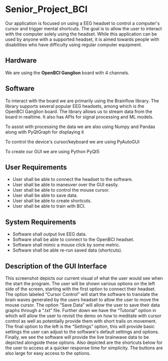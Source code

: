 # Senior_Project_BCI
Our application is focused on using a EEG headset to control a computer's cursor and trigger mental shortcuts. The goal is to allow the user to interact with the computer solely using the headset. While this application can be used by anyone with a supported headset, it is aimed towards people with disabilities who have difficulty using regular computer equipment.

## Hardware
We are using the **OpenBCI Ganglion** board with 4 channels.

## Software
To interact with the board we are primarily using the Brainflow library. The library supports several popular EEG headsets, among which is the OpenBCI Ganglion board.
The library allows us to stream data from the board in realtime. It also has APIs for signal processing and ML models.

To assist with processing the data we are also using Numpy and Pandas along with PyQtGraph for displaying it

To control the device's cursor/keyboard we are using PyAutoGUI

To create our GUI we are using Python PyQt5

## User Requirements
- User shall be able to connect the headset to the software.
- User shall be able to maneuver over the GUI easily. 
- User shall be able to control the mouse cursor.
- User shall be able to save data.
- User shall be able to create shortcuts.
- User shall be able to train with BCI.

## System Requirements
- Software shall output live EEG data.
- Software shall be able to connect to the OpenBCI headset.
- Software shall mimic a mouse click by some metric.
- Software shall be able re-run saved data (shortcuts).

## Description of the GUI Interface
This screenshot depicts our current visual of what the user would see when the start the program. The user will be shown various options on the left side of the screen, starting with the first option to connect their headset. The option labeled “Cursor Control” will start the software to translate the brain waves generated by the users headset to allow the user to move the mouse cursor. The option “Save Data” will allow the user to save their data graphs through a “.txt” file. Further down we have the “Tutorial” option in which will allow the user to revisit the demo on how to meditate with cursor control as well as potentially provide them with short trails on movement. The final option to the left is the “Settings” option, this will provide basic settings the user can adjust to the software's default settings and options. Finally, we see the software will provide the live brainwave data to be depicted alongside these options. Also depicted are the shortcuts below for the user to access  at a quicker response time for simplicity. The buttons are also large for easy access to the options.

